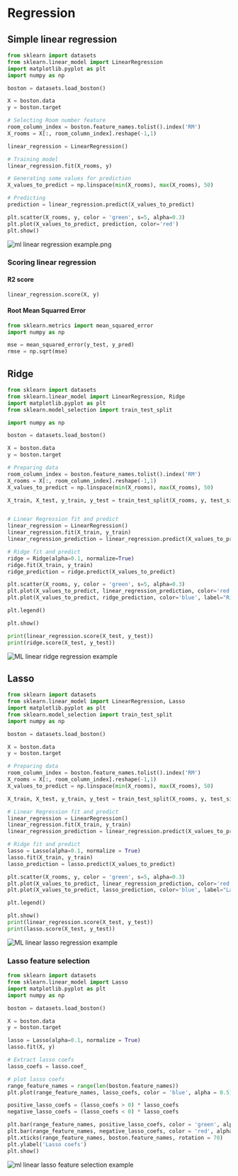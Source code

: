 # Regression

## Simple linear regression

```python
from sklearn import datasets
from sklearn.linear_model import LinearRegression
import matplotlib.pyplot as plt
import numpy as np

boston = datasets.load_boston()

X = boston.data
y = boston.target

# Selecting Room number feature
room_column_index = boston.feature_names.tolist().index('RM')
X_rooms = X[:, room_column_index].reshape(-1,1)

linear_regression = LinearRegression()

# Training model
linear_regression.fit(X_rooms, y)

# Generating some values for prediction
X_values_to_predict = np.linspace(min(X_rooms), max(X_rooms), 50)

# Predicting
prediction = linear_regression.predict(X_values_to_predict)

plt.scatter(X_rooms, y, color = 'green', s=5, alpha=0.3)
plt.plot(X_values_to_predict, prediction, color='red')
plt.show()
```


![ml linear regression example.png](https://github.com/Akrobate/data-science-python-guide/blob/master/assets/images/ml-linear-regression-example.png?raw=true)

### Scoring linear regression

#### R2 score
```python
linear_regression.score(X, y)
```

#### Root Mean Squarred Error
```python
from sklearn.metrics import mean_squared_error
import numpy as np

mse = mean_squared_error(y_test, y_pred)
rmse = np.sqrt(mse)
```


## Ridge

```python
from sklearn import datasets
from sklearn.linear_model import LinearRegression, Ridge
import matplotlib.pyplot as plt
from sklearn.model_selection import train_test_split 

import numpy as np

boston = datasets.load_boston()

X = boston.data
y = boston.target

# Preparing data
room_column_index = boston.feature_names.tolist().index('RM')
X_rooms = X[:, room_column_index].reshape(-1,1)
X_values_to_predict = np.linspace(min(X_rooms), max(X_rooms), 50)

X_train, X_test, y_train, y_test = train_test_split(X_rooms, y, test_size = 0.3, shuffle = True)


# Linear Regression fit and predict
linear_regression = LinearRegression()
linear_regression.fit(X_train, y_train)
linear_regression_prediction = linear_regression.predict(X_values_to_predict)

# Ridge fit and predict
ridge = Ridge(alpha=0.1, normalize=True)
ridge.fit(X_train, y_train)
ridge_prediction = ridge.predict(X_values_to_predict)

plt.scatter(X_rooms, y, color = 'green', s=5, alpha=0.3)
plt.plot(X_values_to_predict, linear_regression_prediction, color='red', label="Linear regression")
plt.plot(X_values_to_predict, ridge_prediction, color='blue', label="Ridge")

plt.legend()

plt.show()

print(linear_regression.score(X_test, y_test))
print(ridge.score(X_test, y_test))
```

![ML linear ridge regression example](https://github.com/Akrobate/data-science-python-guide/blob/master/assets/images/ml-linear-ridge-regression-example.png?raw=true)


## Lasso

```python
from sklearn import datasets
from sklearn.linear_model import LinearRegression, Lasso
import matplotlib.pyplot as plt
from sklearn.model_selection import train_test_split 
import numpy as np

boston = datasets.load_boston()

X = boston.data
y = boston.target

# Preparing data
room_column_index = boston.feature_names.tolist().index('RM')
X_rooms = X[:, room_column_index].reshape(-1,1)
X_values_to_predict = np.linspace(min(X_rooms), max(X_rooms), 50)

X_train, X_test, y_train, y_test = train_test_split(X_rooms, y, test_size = 0.3, shuffle = True)

# Linear Regression fit and predict
linear_regression = LinearRegression()
linear_regression.fit(X_train, y_train)
linear_regression_prediction = linear_regression.predict(X_values_to_predict)

# Ridge fit and predict
lasso = Lasso(alpha=0.1, normalize = True)
lasso.fit(X_train, y_train)
lasso_prediction = lasso.predict(X_values_to_predict)

plt.scatter(X_rooms, y, color = 'green', s=5, alpha=0.3)
plt.plot(X_values_to_predict, linear_regression_prediction, color='red', label="Linear regression")
plt.plot(X_values_to_predict, lasso_prediction, color='blue', label="Lasso")

plt.legend()

plt.show()
print(linear_regression.score(X_test, y_test))
print(lasso.score(X_test, y_test))
```

![ML linear lasso regression example](https://github.com/Akrobate/data-science-python-guide/blob/master/assets/images/ml-linear-lasso-regression-example.png?raw=true)

### Lasso feature selection

```python
from sklearn import datasets
from sklearn.linear_model import Lasso
import matplotlib.pyplot as plt
import numpy as np

boston = datasets.load_boston()

X = boston.data
y = boston.target

lasso = Lasso(alpha=0.1, normalize = True)
lasso.fit(X, y)

# Extract lasso coefs
lasso_coefs = lasso.coef_

# plot lasso coefs
range_feature_names = range(len(boston.feature_names))
plt.plot(range_feature_names, lasso_coefs, color = 'blue', alpha = 0.5)

positive_lasso_coefs = (lasso_coefs > 0) * lasso_coefs
negative_lasso_coefs = (lasso_coefs < 0) * lasso_coefs

plt.bar(range_feature_names, positive_lasso_coefs, color = 'green', alpha = 0.7)
plt.bar(range_feature_names, negative_lasso_coefs, color = 'red', alpha = 0.7)
plt.xticks(range_feature_names, boston.feature_names, rotation = 70)
plt.ylabel('Lasso coefs')
plt.show()
```

![ml linear lasso feature selection example](https://github.com/Akrobate/data-science-python-guide/blob/master/assets/images/ml-linear-lasso-feature-selection-example.png?raw=true)

